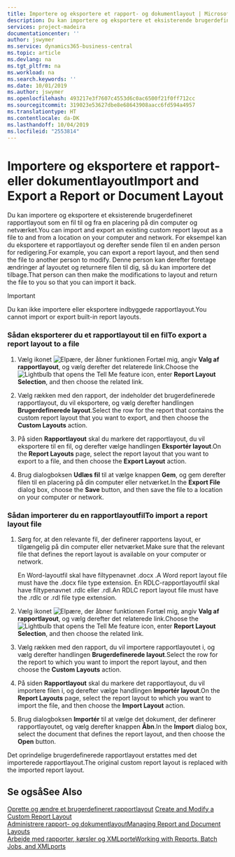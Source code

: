 ```yaml
---
title: Importere og eksportere et rapport- og dokumentlayout | Microsoft Docs
description: Du kan importere og eksportere et eksisterende brugerdefineret rapportlayout som en fil til og fra en placering på din computer og netværket.
services: project-madeira
documentationcenter: ''
author: jswymer
ms.service: dynamics365-business-central
ms.topic: article
ms.devlang: na
ms.tgt_pltfrm: na
ms.workload: na
ms.search.keywords: ''
ms.date: 10/01/2019
ms.author: jswymer
ms.openlocfilehash: 493217e3f7607c4553d6c0ac6500f21f0ff712cc
ms.sourcegitcommit: 319023e53627dbe8e68643908aacc6fd594a4957
ms.translationtype: HT
ms.contentlocale: da-DK
ms.lasthandoff: 10/04/2019
ms.locfileid: "2553814"
---
```

# <a name="import-and-export-a-report-or-document-layout"></a><span data-ttu-id="b2da9-103">Importere og eksportere et rapport- eller dokumentlayout</span><span class="sxs-lookup"><span data-stu-id="b2da9-103">Import and Export a Report or Document Layout</span></span>
<span data-ttu-id="b2da9-104">Du kan importere og eksportere et eksisterende brugerdefineret rapportlayout som en fil til og fra en placering på din computer og netværket.</span><span class="sxs-lookup"><span data-stu-id="b2da9-104">You can import and export an existing custom report layout as a file to and from a location on your computer and network.</span></span> <span data-ttu-id="b2da9-105">For eksempel kan du eksportere et rapportlayout og derefter sende filen til en anden person for redigering.</span><span class="sxs-lookup"><span data-stu-id="b2da9-105">For example, you can export a report layout, and then send the file to another person to modify.</span></span> <span data-ttu-id="b2da9-106">Denne person kan derefter foretage ændringer af layoutet og returnere filen til dig, så du kan importere det tilbage.</span><span class="sxs-lookup"><span data-stu-id="b2da9-106">That person can then make the modifications to layout and return the file to you so that you can import it back.</span></span>  

> [!IMPORTANT]  
>  <span data-ttu-id="b2da9-107">Du kan ikke importere eller eksportere indbyggede rapportlayout.</span><span class="sxs-lookup"><span data-stu-id="b2da9-107">You cannot import or export built-in report layouts.</span></span>  

### <a name="to-export-a-report-layout-to-a-file"></a><span data-ttu-id="b2da9-108">Sådan eksporterer du et rapportlayout til en fil</span><span class="sxs-lookup"><span data-stu-id="b2da9-108">To export a report layout to a file</span></span>  

1.  <span data-ttu-id="b2da9-109">Vælg ikonet ![Elpære, der åbner funktionen Fortæl mig](media/ui-search/search_small.png "Fortæl mig, hvad du vil foretage dig"), angiv **Valg af rapportlayout**, og vælg derefter det relaterede link.</span><span class="sxs-lookup"><span data-stu-id="b2da9-109">Choose the ![Lightbulb that opens the Tell Me feature](media/ui-search/search_small.png "Tell me what you want to do") icon, enter **Report Layout Selection**, and then choose the related link.</span></span>  

2.  <span data-ttu-id="b2da9-110">Vælg rækken med den rapport, der indeholder det brugerdefinerede rapportlayout, du vil eksportere, og vælg derefter handlingen **Brugerdefinerede layout**.</span><span class="sxs-lookup"><span data-stu-id="b2da9-110">Select the row for the report that contains the custom report layout that you want to export, and then choose the **Custom Layouts** action.</span></span>  

3.  <span data-ttu-id="b2da9-111">På siden **Rapportlayout** skal du markere det rapportlayout, du vil eksportere til en fil, og derefter vælge handlingen **Eksportér layout**.</span><span class="sxs-lookup"><span data-stu-id="b2da9-111">On the **Report Layouts** page, select the report layout that you want to export to a file, and then choose the **Export Layout** action.</span></span>  

4.  <span data-ttu-id="b2da9-112">Brug dialogboksen **Udlæs fil** til at vælge knappen **Gem**, og gem derefter filen til en placering på din computer eller netværket.</span><span class="sxs-lookup"><span data-stu-id="b2da9-112">In the **Export File** dialog box, choose the **Save** button, and then save the file to a location on your computer or network.</span></span>  

### <a name="to-import-a-report-layout-file"></a><span data-ttu-id="b2da9-113">Sådan importerer du en rapportlayoutfil</span><span class="sxs-lookup"><span data-stu-id="b2da9-113">To import a report layout file</span></span>  

1.  <span data-ttu-id="b2da9-114">Sørg for, at den relevante fil, der definerer rapportens layout, er tilgængelig på din computer eller netværket.</span><span class="sxs-lookup"><span data-stu-id="b2da9-114">Make sure that the relevant file that defines the report layout is available on your computer or network.</span></span>  

     <span data-ttu-id="b2da9-115">En Word-layoutfil skal have filtypenavnet .docx .</span><span class="sxs-lookup"><span data-stu-id="b2da9-115">A Word report layout file must have the .docx file type extension.</span></span> <span data-ttu-id="b2da9-116">En RDLC-rapportlayoutfil skal have filtypenavnet .rdlc eller .rdl.</span><span class="sxs-lookup"><span data-stu-id="b2da9-116">An RDLC report layout file must have the .rdlc or .rdl file type extension.</span></span>  

2.  <span data-ttu-id="b2da9-117">Vælg ikonet ![Elpære, der åbner funktionen Fortæl mig](media/ui-search/search_small.png "Fortæl mig, hvad du vil foretage dig"), angiv **Valg af rapportlayout**, og vælg derefter det relaterede link.</span><span class="sxs-lookup"><span data-stu-id="b2da9-117">Choose the ![Lightbulb that opens the Tell Me feature](media/ui-search/search_small.png "Tell me what you want to do") icon, enter **Report Layout Selection**, and then choose the related link.</span></span>  

3.  <span data-ttu-id="b2da9-118">Vælg rækken med den rapport, du vil importere rapportlayoutet i, og vælg derefter handlingen **Brugerdefinerede layout**.</span><span class="sxs-lookup"><span data-stu-id="b2da9-118">Select the row for the report to which you want to import the report layout, and then choose the **Custom Layouts** action.</span></span>  

4.  <span data-ttu-id="b2da9-119">På siden **Rapportlayout** skal du markere det rapportlayout, du vil importere filen i, og derefter vælge handlingen **Importér layout**.</span><span class="sxs-lookup"><span data-stu-id="b2da9-119">On the **Report Layouts** page, select the report layout to which you want to import the file, and then choose the **Import Layout** action.</span></span>  

5.  <span data-ttu-id="b2da9-120">Brug dialogboksen **Importér** til at vælge det dokument, der definerer rapportlayoutet, og vælg derefter knappen **Åbn**.</span><span class="sxs-lookup"><span data-stu-id="b2da9-120">In the **Import** dialog box, select the document that defines the report layout, and then choose the **Open** button.</span></span>  

 <span data-ttu-id="b2da9-121">Det oprindelige brugerdefinerede rapportlayout erstattes med det importerede rapportlayout.</span><span class="sxs-lookup"><span data-stu-id="b2da9-121">The original custom report layout is replaced with the imported report layout.</span></span>  

## <a name="see-also"></a><span data-ttu-id="b2da9-122">Se også</span><span class="sxs-lookup"><span data-stu-id="b2da9-122">See Also</span></span>  
 <span data-ttu-id="b2da9-123">[Oprette og ændre et brugerdefineret rapportlayout](ui-how-create-custom-report-layout.md) </span><span class="sxs-lookup"><span data-stu-id="b2da9-123">[Create and Modify a Custom Report Layout](ui-how-create-custom-report-layout.md) </span></span>  
 [<span data-ttu-id="b2da9-124">Administrere rapport- og dokumentlayout</span><span class="sxs-lookup"><span data-stu-id="b2da9-124">Managing Report and Document Layouts</span></span>](ui-manage-report-layouts.md)  
 [<span data-ttu-id="b2da9-125">Arbejde med rapporter, kørsler og XMLporte</span><span class="sxs-lookup"><span data-stu-id="b2da9-125">Working with Reports, Batch Jobs, and XMLports</span></span>](ui-work-report.md)    
